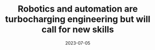 ---
category:
- .nan
date: 2023-07-05
keyword_suggestion: ubuntu install docker
post_inspiration: https://www.newcivilengineer.com/latest/robotics-and-automation-are-turbocharging-engineering-but-will-call-for-new-skills-20-06-2023/
silot_terms: digital automation
title: Robotics and <b>automation</b> are turbocharging engineering but will call
  for new skills
---